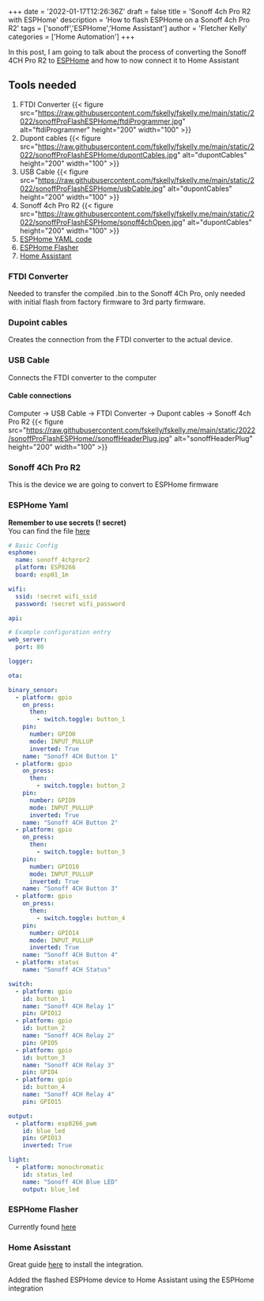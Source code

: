 +++
date = '2022-01-17T12:26:36Z'
draft = false
title = 'Sonoff 4ch Pro R2 with ESPHome'
description = 'How to flash ESPHome on a Sonoff 4ch Pro R2'
tags = ['sonoff','ESPHome','Home Assistant']
author = 'Fletcher Kelly'
categories = ['Home Automation']
+++

In this post, I am going to talk about the process of converting the Sonoff 4CH Pro R2 to [ESPHome](https://esphome.io) and how to now connect it to Home Assistant

<!--more-->

## Tools needed

1. FTDI Converter {{< figure src="https://raw.githubusercontent.com/fskelly/fskelly.me/main/static/2022/sonoffProFlashESPHome/ftdiProgrammer.jpg" alt="ftdiProgrammer" height="200" width="100" >}}
1. Dupont cables {{< figure src="https://raw.githubusercontent.com/fskelly/fskelly.me/main/static/2022/sonoffProFlashESPHome/dupontCables.jpg" alt="dupontCables" height="200" width="100" >}}
1. USB Cable {{< figure src="https://raw.githubusercontent.com/fskelly/fskelly.me/main/static/2022/sonoffProFlashESPHome/usbCable.jpg" alt="dupontCables" height="200" width="100" >}}
1. Sonoff 4ch Pro R2 {{< figure src="https://raw.githubusercontent.com/fskelly/fskelly.me/main/static/2022/sonoffProFlashESPHome/sonoff4chOpen.jpg" alt="dupontCables" height="200" width="100" >}}
1. [ESPHome YAML code](/content/posts/2022/sonoff-4ch-pro-esphome/sonoff-pro-4ch-test.yaml)
1. [ESPHome Flasher](https://github.com/esphome/esphome-flasher)
1. [Home Assistant](https://home-assistant.io)

### FTDI Converter

Needed to transfer the compiled .bin to the Sonoff 4Ch Pro, only needed with initial flash from factory firmware to 3rd party firmware.

### Dupoint cables

Creates the connection from the FTDI converter to the actual device.

### USB Cable

Connects the FTDI converter to the computer

#### Cable connections

Computer → USB Cable → FTDI Converter → Dupont cables → Sonoff 4ch Pro R2
{{< figure src="https://raw.githubusercontent.com/fskelly/fskelly.me/main/static/2022/sonoffProFlashESPHome//sonoffHeaderPlug.jpg" alt="sonoffHeaderPlug" height="200" width="100" >}}

### Sonoff 4Ch Pro R2

This is the device we are going to convert to ESPHome firmware

### ESPHome Yaml

**Remember to use secrets (! secret)**  
You can find the file [here](https://github.com/fskelly/fskelly.me/blob/main/content/posts/2022/sonoff-4ch-pro-esphome/sonoff-pro-4ch-test.yaml)

```yml
# Basic Config
esphome:
  name: sonoff_4chpror2
  platform: ESP8266
  board: esp01_1m

wifi:
  ssid: !secret wifi_ssid
  password: !secret wifi_password

api:

# Example configuration entry
web_server:
  port: 80

logger:

ota:

binary_sensor:
  - platform: gpio
    on_press:
      then:
        - switch.toggle: button_1
    pin:
      number: GPIO0
      mode: INPUT_PULLUP
      inverted: True
    name: "Sonoff 4CH Button 1"
  - platform: gpio
    on_press:
      then:
        - switch.toggle: button_2
    pin:
      number: GPIO9
      mode: INPUT_PULLUP
      inverted: True
    name: "Sonoff 4CH Button 2"
  - platform: gpio
    on_press:
      then:
        - switch.toggle: button_3
    pin:
      number: GPIO10
      mode: INPUT_PULLUP
      inverted: True
    name: "Sonoff 4CH Button 3"
  - platform: gpio
    on_press:
      then:
        - switch.toggle: button_4
    pin:
      number: GPIO14
      mode: INPUT_PULLUP
      inverted: True
    name: "Sonoff 4CH Button 4"
  - platform: status
    name: "Sonoff 4CH Status"

switch:
  - platform: gpio
    id: button_1
    name: "Sonoff 4CH Relay 1"
    pin: GPIO12
  - platform: gpio
    id: button_2
    name: "Sonoff 4CH Relay 2"
    pin: GPIO5
  - platform: gpio
    id: button_3
    name: "Sonoff 4CH Relay 3"
    pin: GPIO4
  - platform: gpio
    id: button_4
    name: "Sonoff 4CH Relay 4"
    pin: GPIO15

output:
  - platform: esp8266_pwm
    id: blue_led
    pin: GPIO13
    inverted: True

light:
  - platform: monochromatic
    id: status_led
    name: "Sonoff 4CH Blue LED"
    output: blue_led
```

### ESPHome Flasher

Currently found [here](https://github.com/esphome/ESPHome-Flasher)

### Home Asisstant

Great guide [here](https://esphome.io/guides/getting_started_hassio.html) to install the integration.

Added the flashed ESPHome device to Home Assistant using the ESPHome integration
